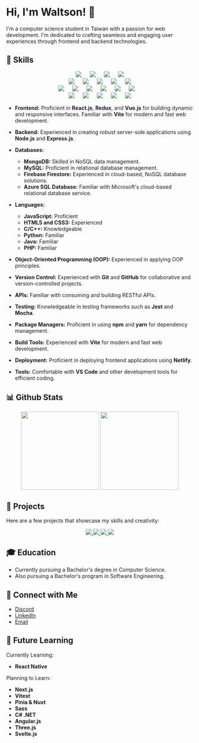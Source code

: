# Hi, I'm Waltson! 👋

I'm a computer science student in Taiwan with a passion for web development. I'm dedicated to crafting seamless and engaging user experiences through frontend and backend technologies.

## 🔧 Skills

<p align="center">
    <img src="https://skillicons.dev/icons?i=js">
    <span>&emsp;</span>
    <img src="https://skillicons.dev/icons?i=ts">
    <span>&emsp;</span>
    <img src="https://skillicons.dev/icons?i=html">
    <span>&emsp;</span>
    <img src="https://skillicons.dev/icons?i=css">
    <br>
    <img src="https://skillicons.dev/icons?i=react">
    <span>&emsp;</span>
    <img src="https://skillicons.dev/icons?i=redux">
    <span>&emsp;</span>
    <img src="https://skillicons.dev/icons?i=vue">
    <span>&emsp;</span>
    <img src="https://skillicons.dev/icons?i=nodejs">
    <span>&emsp;</span>
    <img src="https://skillicons.dev/icons?i=express">
    <br>
    <img src="https://skillicons.dev/icons?i=mongo">
    <span>&emsp;</span>
    <img src="https://skillicons.dev/icons?i=mysql">
    <span>&emsp;</span>
    <img src="https://skillicons.dev/icons?i=azure">
    <span>&emsp;</span>
    <img src="https://skillicons.dev/icons?i=firebase">
    <span>&emsp;</span>
    <img src="https://skillicons.dev/icons?i=netlify">
    <span>&emsp;</span>
    <img src="https://skillicons.dev/icons?i=vite">
    <span>&emsp;</span>
    <br>
    <img src="https://skillicons.dev/icons?i=c">
    <span>&emsp;</span>
    <img src="https://skillicons.dev/icons?i=cpp">
    <span>&emsp;</span>
    <img src="https://skillicons.dev/icons?i=py">
    <span>&emsp;</span>
    <img src="https://skillicons.dev/icons?i=java">
    <span>&emsp;</span>
    <img src="https://skillicons.dev/icons?i=php">
</p>

- **Frontend:** Proficient in **React.js**, **Redux**, and **Vue.js** for building dynamic and responsive interfaces. Familiar with **Vite** for modern and fast web development.
  
- **Backend:** Experienced in creating robust server-side applications using **Node.js** and **Express.js**.

- **Databases:**
  - **MongoDB:** Skilled in NoSQL data management.
  - **MySQL:** Proficient in relational database management.
  - **Firebase Firestore:** Experienced in cloud-based, NoSQL database solutions.
  - **Azure SQL Database:** Familiar with Microsoft's cloud-based relational database service.

- **Languages:**
  - **JavaScript:** Proficient
  - **HTML5 and CSS3:** Experienced
  - **C/C++:** Knowledgeable
  - **Python:** Familiar
  - **Java:** Familiar
  - **PHP:** Familiar

- **Object-Oriented Programming (OOP):** Experienced in applying OOP principles.

- **Version Control:** Experienced with **Git** and **GitHub** for collaborative and version-controlled projects.

- **APIs:** Familiar with consuming and building RESTful APIs.

- **Testing:** Knowledgeable in testing frameworks such as **Jest** and **Mocha**.

- **Package Managers:** Proficient in using **npm** and **yarn** for dependency management.

- **Build Tools:** Experienced with **Vite** for modern and fast web development.

- **Deployment:** Proficient in deploying frontend applications using **Netlify**.

- **Tools:** Comfortable with **VS Code** and other development tools for efficient coding.

## 📊 Github Stats

<div align="center">
  <img height="210px" src="https://github-readme-stats.vercel.app/api?username=waltsonzh&include_all_commits=true&show_icons=true&show=prs_merged&bg_color=70,441953,2c76a1&title_color=fff&text_color=fff&icon_color=fff">
  <img height="210px" src="https://github-readme-stats.vercel.app/api/top-langs/?username=waltsonzh&layout=donut&bg_color=70,441953,2c76a1&title_color=fff&text_color=fff&icon_color=fff">
</div>

## 🚀 Projects

Here are a few projects that showcase my skills and creativity:

<div align="center">
  <a href="https://github.com/waltsonzh/calculator">
    <img src="https://github-readme-stats.vercel.app/api/pin?username=waltsonzh&repo=calculator&bg_color=50,441953,2c76a1&title_color=fff&text_color=fff&icon_color=fff">
  <a>
  <a href="https://github.com/waltsonzh/tictactoe">
    <img src="https://github-readme-stats.vercel.app/api/pin?username=waltsonzh&repo=tictactoe&bg_color=50,441953,2c76a1&title_color=fff&text_color=fff&icon_color=fff">
  <a>
  <a href="https://github.com/waltsonzh/weather">
    <img src="https://github-readme-stats.vercel.app/api/pin?username=waltsonzh&repo=weather&bg_color=50,441953,2c76a1&title_color=fff&text_color=fff&icon_color=fff">
  <a>
  <a href="https://github.com/waltsonzh/organask">
    <img src="https://github-readme-stats.vercel.app/api/pin?username=waltsonzh&repo=organask&bg_color=50,441953,2c76a1&title_color=fff&text_color=fff&icon_color=fff">
  <a>
</div>

## 🎓 Education

- Currently pursuing a Bachelor's degree in Computer Science.
- Also pursuing a Bachelor's program in Software Engineering.


## 🔗 Connect with Me

- [Discord](https://discord.com/users/waltsonzh)
- [LinkedIn](https://www.linkedin.com/in/waltsonzh)
- [Email](waltson2003@gmail.com)


## 🌱 Future Learning

Currently Learning:
- **React Native**

Planning to Learn:
- **Next.js**
- **Vitest**
- **Pinia & Nuxt**
- **Sass**
- **C# .NET**
- **Angular.js**
- **Three.js**
- **Svelte.js**